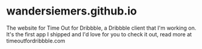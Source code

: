 wandersiemers.github.io
===========

The website for Time Out for Dribbble, a Dribbble client that I'm working on. It's the first app I shipped and I'd love for you to check it out, read more at timeoutfordribbble.com
